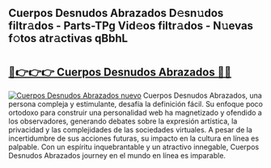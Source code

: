 ## Cuerpos Desnudos Abrazados D𝚎sn𝚞dos filtr𝚊dos - Parts-TPg Vid𝚎os filtr𝚊dos - N𝚞evas f𝚘tos atr𝚊ctivas qBbhL

# <h2><a href="http://mb04d0.tromn.icu/?c=Cuerpos+Desnudos+Abrazados">🔗👉👉👉 Cuerpos Desnudos Abrazados 🔗🔗</a></h2>

[![Cuerpos Desnudos Abrazados nuevo](https://i.imgur.com/pEAQMta.gif)](http://mb04d0.tromn.icu/?c=Cuerpos+Desnudos+Abrazados)
Cuerpos Desnudos Abrazados, una persona compleja y estimulante, desafía la definición fácil. Su enfoque poco ortodoxo para construir una personalidad web ha magnetizado y ofendido a los observadores, generando debates sobre la expresión artística, la privacidad y las complejidades de las sociedades virtuales. A pesar de la incertidumbre de sus acciones futuras, su impacto en la cultura en línea es palpable. Con un espíritu inquebrantable y un atractivo innegable, Cuerpos Desnudos Abrazados journey en el mundo en línea es imparable.
